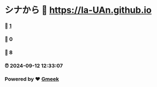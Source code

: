 # シナから :link: https://Ia-UAn.github.io 
### :page_facing_up: [1](https://Ia-UAn.github.io/tag.html) 
### :speech_balloon: 0 
### :hibiscus: 8 
### :alarm_clock: 2024-09-12 12:33:07 
### Powered by :heart: [Gmeek](https://github.com/Meekdai/Gmeek)
